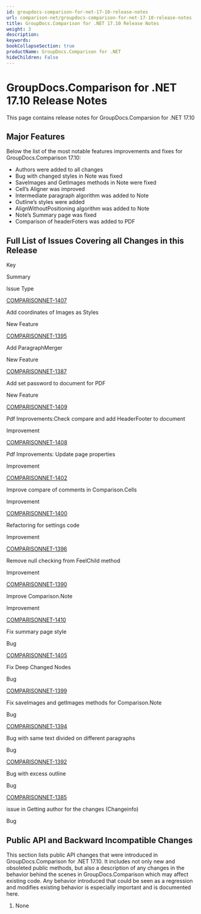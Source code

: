 ```yaml
---
id: groupdocs-comparison-for-net-17-10-release-notes
url: comparison-net/groupdocs-comparison-for-net-17-10-release-notes
title: GroupDocs.Comparison for .NET 17.10 Release Notes
weight: 3
description: 
keywords: 
bookCollapseSection: true
productName: GroupDocs.Comparison for .NET
hideChildren: False
---
```


# GroupDocs.Comparison for .NET 17.10 Release Notes

This page contains release notes for GroupDocs.Comparsion for .NET 17.10

## Major Features

Below the list of the most notable features improvements and fixes for GroupDocs.Comparison 17.10:

*   Authors were added to all changes
*   Bug with changed styles in Note was fixed
*   SaveImages and GetImages methods in Note were fixed
*   Cell’s Aligner was improved
*   Intermediate paragraph algorithm was added to Note
*   Outline’s styles were added
*   AlignWithoutPositioning algorithm was added to Note
*   Note’s Summary page was fixed
*   Comparison of headerFoters was added to PDF

## Full List of Issues Covering all Changes in this Release

Key

Summary

Issue Type

[COMPARISONNET-1407](http://lisbon.dynabic.com/jira/browse/COMPARISONNET-1407)

Add coordinates of Images as Styles

New Feature

[COMPARISONNET-1395](http://lisbon.dynabic.com/jira/browse/COMPARISONNET-1395)

Add ParagraphMerger

New Feature

[COMPARISONNET-1387](http://lisbon.dynabic.com/jira/browse/COMPARISONNET-1387)

Add set password to document for PDF

New Feature

[COMPARISONNET-1409](http://lisbon.dynabic.com/jira/browse/COMPARISONNET-1409)

Pdf Improvements:Check compare and add HeaderFooter to document

Improvement

[COMPARISONNET-1408](http://lisbon.dynabic.com/jira/browse/COMPARISONNET-1408)

Pdf Improvements: Update page properties

Improvement

[COMPARISONNET-1402](http://lisbon.dynabic.com/jira/browse/COMPARISONNET-1402)

Improve compare of comments in Comparison.Cells

Improvement

[COMPARISONNET-1400](http://lisbon.dynabic.com/jira/browse/COMPARISONNET-1400)

Refactoring for settings code

Improvement

[COMPARISONNET-1396](http://lisbon.dynabic.com/jira/browse/COMPARISONNET-1396)

Remove null checking from FeelChild method

Improvement

[COMPARISONNET-1390](http://lisbon.dynabic.com/jira/browse/COMPARISONNET-1390)

Improve Comparison.Note

Improvement

[COMPARISONNET-1410](http://lisbon.dynabic.com/jira/browse/COMPARISONNET-1410)

Fix summary page style

Bug

[COMPARISONNET-1405](http://lisbon.dynabic.com/jira/browse/COMPARISONNET-1405)

Fix Deep Changed Nodes

Bug

[COMPARISONNET-1399](http://lisbon.dynabic.com/jira/browse/COMPARISONNET-1399)

Fix saveImages and getImages methods for Comparison.Note

Bug

[COMPARISONNET-1394](http://lisbon.dynabic.com/jira/browse/COMPARISONNET-1394)

Bug with same text divided on different paragraphs

Bug

[COMPARISONNET-1392](http://lisbon.dynabic.com/jira/browse/COMPARISONNET-1392)

Bug with excess outline

Bug

[COMPARISONNET-1385](http://lisbon.dynabic.com/jira/browse/COMPARISONNET-1385)

issue in Getting author for the changes (Changeinfo)

Bug

## Public API and Backward Incompatible Changes

This section lists public API changes that were introduced in GroupDocs.Comparison for .NET 17.10. It includes not only new and obsoleted public methods, but also a description of any changes in the behavior behind the scenes in GroupDocs.Comparison which may affect existing code. Any behavior introduced that could be seen as a regression and modifies existing behavior is especially important and is documented here.

  

1.  None
